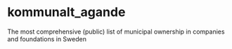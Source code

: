# kommunalt_agande
The most comprehensive (public) list of municipal ownership in companies and foundations in Sweden

